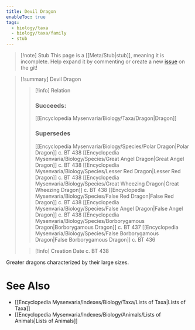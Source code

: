 ```yaml
---
title: Devil Dragon
enableToc: true
tags:
  - biology/taxa
  - biology/taxa/family
  - stub
---
```


> [!note] Stub
> This page is a [[Meta/Stub|stub]], meaning it is incomplete. Help expand it by commenting or create a new [issue](https://github.com/RagtimeGal/quartz--encyclopedia-mysenvaria/issues/new/choose) on the git!


> [!summary] Devil Dragon
> > [!info] Relation
> > ### Succeeds:
> > [[Encyclopedia Mysenvaria/Biology/Taxa/Dragon|Dragon]]
> > ### Supersedes 
> > [[Encyclopedia Mysenvaria/Biology/Species/Polar Dragon|Polar Dragon]] c. BT 438
> > [[Encyclopedia Mysenvaria/Biology/Species/Great Angel Dragon|Great Angel Dragon]] c. BT 438
> > [[Encyclopedia Mysenvaria/Biology/Species/Lesser Red Dragon|Lesser Red Dragon]] c. BT 438
> > [[Encyclopedia Mysenvaria/Biology/Species/Great Wheezing Dragon|Great Wheezing Dragon]] c. BT 438
> > [[Encyclopedia Mysenvaria/Biology/Species/False Red Dragon|False Red Dragon]] c. BT 438
> > [[Encyclopedia Mysenvaria/Biology/Species/False Angel Dragon|False Angel Dragon]] c. BT 438
> > [[Encyclopedia Mysenvaria/Biology/Species/Borborygamous Dragon|Borborygamous Dragon]] c. BT 437
> > [[Encyclopedia Mysenvaria/Biology/Species/False Borborygamous Dragon|False Borborygamous Dragon]] c. BT 436
>
> > [!info] Creation Date
> > c. BT 438

Greater dragons characterized by their large sizes.

# See Also
- [[Encyclopedia Mysenvaria/Indexes/Biology/Taxa/Lists of Taxa|Lists of Taxa]]
- [[Encyclopedia Mysenvaria/Indexes/Biology/Animals/Lists of Animals|Lists of Animals]]

